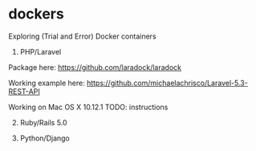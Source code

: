 # dockers
Exploring (Trial and Error) Docker containers

1. PHP/Laravel

Package here: https://github.com/laradock/laradock

Working example here: https://github.com/michaelachrisco/Laravel-5.3-REST-API

Working on Mac OS X 10.12.1
TODO: instructions

2. Ruby/Rails 5.0

3. Python/Django
